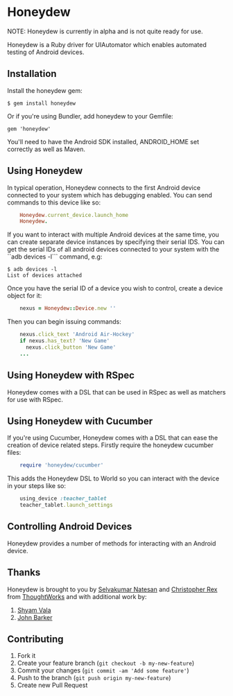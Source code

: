 # Honeydew

NOTE: Honeydew is currently in alpha and is not quite ready for use.

Honeydew is a Ruby driver for UIAutomator which enables automated testing of
Android devices.

## Installation

Install the honeydew gem:

    $ gem install honeydew

Or if you're using Bundler, add honeydew to your Gemfile:

    gem 'honeydew'

You'll need to have the Android SDK installed, ANDROID_HOME set correctly as
well as Maven.

## Using Honeydew

In typical operation, Honeydew connects to the first Android device connected
to your system which has debugging enabled. You can send commands to this
device like so:

``` ruby
    Honeydew.current_device.launch_home
    Honeydew.
```

If you want to interact with multiple Android devices at the same time, you can
create separate device instances by specifying their serial IDS. You can get
the serial IDs of all android devices connected to your system with the ``adb
devices -l``` command, e.g:

    $ adb devices -l
    List of devices attached

Once you have the serial ID of a device you wish to control, create a device
object for it:

``` ruby
    nexus = Honeydew::Device.new ''
```

Then you can begin issuing commands:

``` ruby
    nexus.click_text 'Android Air-Hockey'
    if nexus.has_text? 'New Game'
      nexus.click_button 'New Game'
    ...
```

## Using Honeydew with RSpec

Honeydew comes with a DSL that can be used in RSpec as well as matchers for use
with RSpec.

## Using Honeydew with Cucumber

If you're using Cucumber, Honeydew comes with a DSL that can ease the creation
of device related steps. Firstly require the honeydew cucumber files:

``` ruby
    require 'honeydew/cucumber'
```

This adds the Honeydew DSL to World so you can interact with the device in your
steps like so:

``` ruby
    using_device :teacher_tablet
    teacher_tablet.launch_settings
```

## Controlling Android Devices

Honeydew provides a number of methods for interacting with an Android device.

## Thanks

Honeydew is brought to you by [Selvakumar Natesan](https://github.com/selvakn) and [Christopher Rex](https://github.com/christopher-rex) from [ThoughtWorks](http://www.thoughtworks.com/)
and with additional work by:

  1. [Shyam Vala](https://github.com/shyamvala)
  2. [John Barker](https://github.com/excepttheweasel/)

## Contributing

1. Fork it
2. Create your feature branch (`git checkout -b my-new-feature`)
3. Commit your changes (`git commit -am 'Add some feature'`)
4. Push to the branch (`git push origin my-new-feature`)
5. Create new Pull Request
